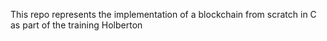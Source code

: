 This repo represents the implementation of a blockchain from scratch in C as part of the training Holberton

